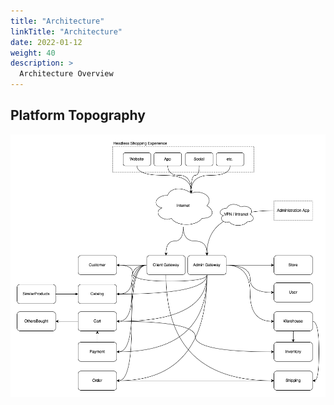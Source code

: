 ```yaml
---
title: "Architecture"
linkTitle: "Architecture"
date: 2022-01-12
weight: 40
description: >
  Architecture Overview
---
```



## Platform Topography
![K8sCommerce Overview](/images/diagrams/en/K8sCommerceOverview-no-title.drawio.png)